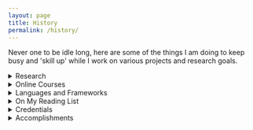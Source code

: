 ```yaml
---
layout: page
title: History
permalink: /history/
---
```

<!-- For styles with static names... -->
<link href="{{ "/assets/css/style.css" | relative_url }}" rel="stylesheet">

<!-- 'Current' List -->
  <p> Never one to be idle long, here are some of the things I am doing to keep busy and 'skill up' while I work on various projects and research goals.
<details>
  <summary>
    Research
  </summary>
    <div>
        <ul>
          <li>Work in Progress</li>
        </ul>
    </div>
  </details>

  <details>
    <summary>
      Online Courses
    </summary>
    <div>

      <ul>
        <li>
          [IP] <a href='https://www.coursera.org/specializations/data-structures-algorithms'>UCSD -
            Data Structures and Algorithms Specialization @Coursera</a>
        </li>

        <li>
          [IP] <a href='https://www.edx.org/course/cs50s-introduction-to-computer-science'>Harvard -
            CS50 - Introduction to Computer Science @edX</a>
        </li>
        <li>[IP] <a href='https://www.datacamp.com/tracks/data-scientist-with-python'>Python for Data
            Science Track @DataCamp</a>
        </li>
        <li>[CP] Machine Learning, Andrew Ng, @Coursera (Certificate)
        </li>
        <li>
          [OH] <a href='https://berkeley-stat159-f17.github.io/stat159-f17/'>Reproducible
            Computational Science: Berkeley, Fernando Perez</a>
        </li>
        <li>
          [OH] <a href='https://www.edx.org/course/introduction-to-devops-transforming-and-improving-operations'>Introduction
            to DevOps, Transforming and Improving Operations</a>
        </li>
        <li>
          <h5> OH = 'on hold'; IP = 'in progress'; CP = 'complete'</h5>
        </li>
      </ul>
    </div>
  </details>
<!-- End Activities -->
<details>
<summary>
  Languages and Frameworks
</summary>
<div>
  <ul>
    <li>Python: Learning since December 2018 - 4/10</li>
    <ul>
      <li>pandas, matplotlib.pyplot, sk-learn, statsmodels, numpy, visulaization</li>

    </ul>
    <li>@CS50 - C, C++, Java, JavaScript, HTML, CSS - 1/10</li>

    <li>Octave/MATLAB: Machine Learning @Coursera - 5/10</li>

  </ul>
</div>
</details>

<details>
<summary>
On My Reading List
</summary>
<div>
<!-- start 'Active Reading List' -->
<ul>

  <ul>
    <li>W.F. Filho, Computer Science Distilled, 2017.</li>
    <li>J.V. Guttag, J.V. Guttag, Introduction to Computation and Programming Using Python, 2013.</li>
    <li>G. James, D. Witten, D. Witten, T. Hastie, R. Tibshirani, An Introduction to Statistical Learning,
      2015.</li>
    <li>Z.A. Shaw, LEARN PYTHON 3 THE HARD WAY, 2017.</li>
    <li>D.D. Wackerly, W. Mendenhall III, R.L. Shaeffer, Mathematical Statistics with Applications, 2017.
    </li>
    <li>Numerical Analysis, (2010) 1–895.</li>
    <li>D.A. Freedman, Statistical Models, 2009.</li>
    <li>A.B. Downey, Think Bayes, 2013.</li>
    <li>A.B. Downey, Think Python, 2E, (2015) 1–291.</li>
    <li>A.B. Downey, Think Stats, 2014.</li>
    <li>T. Hastie, R. Tibshirani, J. Friedman, The Elements of Statistical Learning, 2013. </li>
    <li>Information Theory, Inference, and Learning Algorithms, (2003) 1–640.</li>

  </ul>
</ul>
<!-- end 'Active Reading List' -->
</div>
</details>
<!-- end 'Current' List -->


<!-- 'Credentials' List -->

<details>

<summary>
  Credentials
</summary>
<div>

      <h4>
        BA Specialization Pure and Applied Mathematics, Concordia University, 2018
      </h4>

      <table border="0>
        <thead>
          <tr style="text-align: center;">
            <th>Course Number</th>
            <th>Description</th>
          </tr>
        </thead>
        <tbody>
          <tr>
            <td>FRAN 305</td>
            <td>COMMUNICATION ORALE</td>
          </tr>
          <tr>
            <td>GEOL 210</td>
            <td>INTRODUCTION TO THE EARTH</td>
          </tr>
          <tr>
            <td>MAST 217</td>
            <td>INTRO/MATHEMATICAL THINKING</td>
          </tr>
          <tr>
            <td>MAST 219</td>
            <td>MULTIVARIABLE CALCULUS II</td>
          </tr>
          <tr>
            <td>MECH 211</td>
            <td>MECHANICAL ENGR. DRAWING</td>
          </tr>
          <tr>
            <td>GEOL 208</td>
            <td>THE EARTH, MOON AND PLANETS</td>
          </tr>
          <tr>
            <td>MATH 252</td>
            <td>LINEAR ALGEBRA II</td>
          </tr>
          <tr>
            <td>MATH 365</td>
            <td>ANALYSIS II</td>
          </tr>
          <tr>
            <td>STAT 249</td>
            <td>PROBABILITY I</td>
          </tr>
          <tr>
            <td>MATH 366</td>
            <td>COMPLEX ANALYSIS I</td>
          </tr>
          <tr>
            <td>MATH 369</td>
            <td>ABSTRACT ALGEBRA I</td>
          </tr>
          <tr>
            <td>MATH 392</td>
            <td>ELEMENTARY NUMBER THEORY</td>
          </tr>
          <tr>
            <td>MATH 475</td>
            <td>TOPIC: DISCRETE DYNAMICAL SYSTEMS</td>
          </tr>
          <tr>
            <td>MATH 252</td>
            <td>LINEAR ALGEBRA II</td>
          </tr>
          <tr>
            <td>MATH 467</td>
            <td>MEASURE THEORY</td>
          </tr>
          <tr>
            <td>MATH 470</td>
            <td>ABSTRACT ALGEBRA II</td>
          </tr>
          <tr>
            <td>MATH 494</td>
            <td>TOPIC: SET THEORY</td>
          </tr>
          <tr>
            <td>MATH 354</td>
            <td>NUMERICAL ANALYSIS</td>
          </tr>
          <tr>
            <td>MATH 370</td>
            <td>ORDINARY DIFFERENTIAL EQUAT.</td>
          </tr>
          <tr>
            <td>MATH 464</td>
            <td>REAL ANALYSIS</td>
          </tr>
          <tr>
            <td>MATH 494</td>
            <td>TOPIC: ALGEBRAIC NUMBER THEORY</td>
          </tr>
          <tr>
            <td>MATH 457</td>
            <td>FIELDS AND GALOIS THEORY</td>
          </tr>
          <tr>
            <td>MATH 494</td>
            <td>TOPIC: RANDOM MATRICES</td>
          </tr>
        </tbody>
      </table>
        <p>NB: This table was constructed using the script located <a href='
https://github.com/babyalgebraist/babyalgebraist.github.io/blob/master/assets/scripts/course_hist_nb.py'>here</a>.</p>

          <h3>
            BA History and Philosophy of Science, McGill University, 2001
          </h3>


  <!-- end 'Credentials' List -->
</div>
</details>


<details>
<summary>
  Accomplishments
</summary>
<!-- start 'Accomplishmets' List -->
  <div>
    <ul>
      <li>
        <h3>
          Trans-Atlantic Crossing, 2014
        </h3>
      </li>
      <ul>
        <li>GPS Track Link to Come
        </li>
      </ul>
    </ul>
    </div>
</details>

<!-- end 'Accomplishmets' List -->
